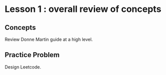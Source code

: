 # Lesson 1 : overall review of concepts

## Concepts
Review Donne Martin guide at a high level.

## Practice Problem
Design Leetcode.